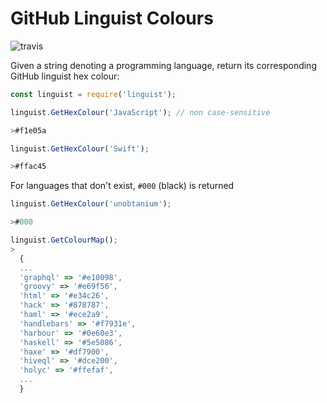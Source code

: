 # GitHub Linguist Colours

![travis](https://api.travis-ci.org/Reeceeboii/GitHub-Linguist-Colors.svg?branch=master&status=passed)

Given a string denoting a programming language, return its corresponding GitHub linguist hex colour:


```javascript
const linguist = require('linguist');
```

```javascript
linguist.GetHexColour('JavaScript'); // non case-sensitive

>#f1e05a

linguist.GetHexColour('Swift');

>#ffac45
```

For languages that don't exist, `#000` (black) is returned

```js
linguist.GetHexColour('unobtanium');

>#000
```

```js
linguist.GetColourMap();
>
  {
  ...
  'graphql' => '#e10098',
  'groovy' => '#e69f56',
  'html' => '#e34c26',
  'hack' => '#878787',
  'haml' => '#ece2a9',
  'handlebars' => '#f7931e',
  'harbour' => '#0e60e3',
  'haskell' => '#5e5086',
  'haxe' => '#df7900',
  'hiveql' => '#dce200',
  'holyc' => '#ffefaf',
  ...
  }

```